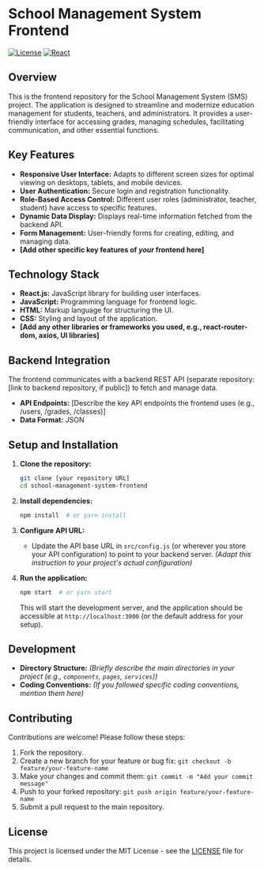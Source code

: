 # School Management System Frontend

[![License](https://img.shields.io/badge/License-MIT-yellow.svg)](https://opensource.org/licenses/MIT)
[![React](https://img.shields.io/badge/React-%2320232a.svg?style=for-the-badge&logo=react&logoColor=%2361DAFB)]()

<!-- Project Logo (Optional) -->
<!-- ![Project Logo](path/to/your/logo.png) -->

## Overview

This is the frontend repository for the School Management System (SMS) project. The application is designed to streamline and modernize education management for students, teachers, and administrators. It provides a user-friendly interface for accessing grades, managing schedules, facilitating communication, and other essential functions.

## Key Features

*   **Responsive User Interface:** Adapts to different screen sizes for optimal viewing on desktops, tablets, and mobile devices.
*   **User Authentication:** Secure login and registration functionality.
*   **Role-Based Access Control:** Different user roles (administrator, teacher, student) have access to specific features.
*   **Dynamic Data Display:** Displays real-time information fetched from the backend API.
*   **Form Management:** User-friendly forms for creating, editing, and managing data.
*   **[Add other specific key features of *your* frontend here]**

## Technology Stack

*   **React.js:** JavaScript library for building user interfaces.
*   **JavaScript:** Programming language for frontend logic.
*   **HTML:** Markup language for structuring the UI.
*   **CSS:** Styling and layout of the application.
*   **[Add any other libraries or frameworks you used, e.g., react-router-dom, axios, UI libraries]**

## Backend Integration

The frontend communicates with a backend REST API (separate repository: [link to backend repository, if public]) to fetch and manage data.

*   **API Endpoints:** [Describe the key API endpoints the frontend uses (e.g., /users, /grades, /classes)]
*   **Data Format:** JSON

## Setup and Installation

1.  **Clone the repository:**

    ```bash
    git clone [your repository URL]
    cd school-management-system-frontend
    ```

2.  **Install dependencies:**

    ```bash
    npm install  # or yarn install
    ```

3.  **Configure API URL:**

    *   Update the API base URL in `src/config.js` (or wherever you store your API configuration) to point to your backend server.  *(Adapt this instruction to your project's actual configuration)*

4.  **Run the application:**

    ```bash
    npm start  # or yarn start
    ```

    This will start the development server, and the application should be accessible at `http://localhost:3000` (or the default address for your setup).

## Development

*   **Directory Structure:**  *(Briefly describe the main directories in your project (e.g., `components`, `pages`, `services`))*
*   **Coding Conventions:**  *(If you followed specific coding conventions, mention them here)*

## Contributing

Contributions are welcome!  Please follow these steps:

1.  Fork the repository.
2.  Create a new branch for your feature or bug fix: `git checkout -b feature/your-feature-name`
3.  Make your changes and commit them: `git commit -m "Add your commit message"`
4.  Push to your forked repository: `git push origin feature/your-feature-name`
5.  Submit a pull request to the main repository.

## License

This project is licensed under the MIT License - see the [LICENSE](LICENSE) file for details.



